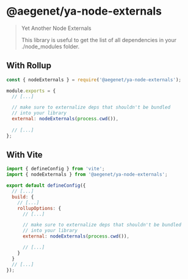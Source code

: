 # @aegenet/ya-node-externals

> Yet Another Node Externals
>
> This library is useful to get the list of all dependencies in your ./node_modules folder.

## With Rollup

```js rollup.config.js
const { nodeExternals } = require('@aegenet/ya-node-externals');

module.exports = {
  // [...]

  // make sure to externalize deps that shouldn't be bundled
  // into your library
  external: nodeExternals(process.cwd()),
  
  // [...]
};   
```

## With Vite

```js vite.config.js
import { defineConfig } from 'vite';
import { nodeExternals } from '@aegenet/ya-node-externals';

export default defineConfig({
  // [...]
  build: {
    // [...]
    rollupOptions: {
      // [...]

      // make sure to externalize deps that shouldn't be bundled
      // into your library
      external: nodeExternals(process.cwd()),

      // [...]
    }
  }
  // [...]
});
```
